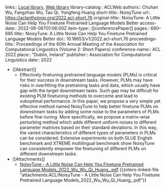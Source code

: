 links:: [Local library](zotero://select/library/items/L8TF3IHB), [Web library](https://www.zotero.org/users/9034808/items/L8TF3IHB)
library-catalog:: ACLWeb
authors:: Chuhan Wu, Fangzhao Wu, Tao Qi, Yongfeng Huang
short-title:: NoisyTune
url:: https://aclanthology.org/2022.acl-short.76
original-title:: NoisyTune: A Little Noise Can Help You Finetune Pretrained Language Models Better
access-date:: 2022-06-06T01:06:00Z
item-type:: [[conferencePaper]]
pages:: 680–685
title:: NoisyTune: A Little Noise Can Help You Finetune Pretrained Language Models Better
doi:: 10.18653/v1/2022.acl-short.76
proceedings-title:: Proceedings of the 60th Annual Meeting of the Association for Computational Linguistics (Volume 2: Short Papers)
conference-name:: ACL 2022
place:: "Dublin, Ireland"
publisher:: Association for Computational Linguistics
date:: 2022

- [[Abstract]]
	- Effectively finetuning pretrained language models (PLMs) is critical for their success in downstream tasks. However, PLMs may have risks in overfitting the pretraining tasks and data, which usually have gap with the target downstream tasks. Such gap may be difficult for existing PLM finetuning methods to overcome and lead to suboptimal performance. In this paper, we propose a very simple yet effective method named NoisyTune to help better finetune PLMs on downstream tasks by adding some noise to the parameters of PLMs before fine-tuning. More specifically, we propose a matrix-wise perturbing method which adds different uniform noises to different parameter matrices based on their standard deviations. In this way, the varied characteristics of different types of parameters in PLMs can be considered. Extensive experiments on both GLUE English benchmark and XTREME multilingual benchmark show NoisyTune can consistently empower the finetuning of different PLMs on different downstream tasks.
- [[Attachments]]
	- [NoisyTune - A Little Noise Can Help You Finetune Pretrained Language Models_2022_Wu_Wu_Qi_Huang_.pdf](zotero://select/library/items/VDFXKATG) {{zotero-linked-file "attachments:ACL/NoisyTune - A Little Noise Can Help You Finetune Pretrained Language Models_2022_Wu_Wu_Qi_Huang_.pdf"}}